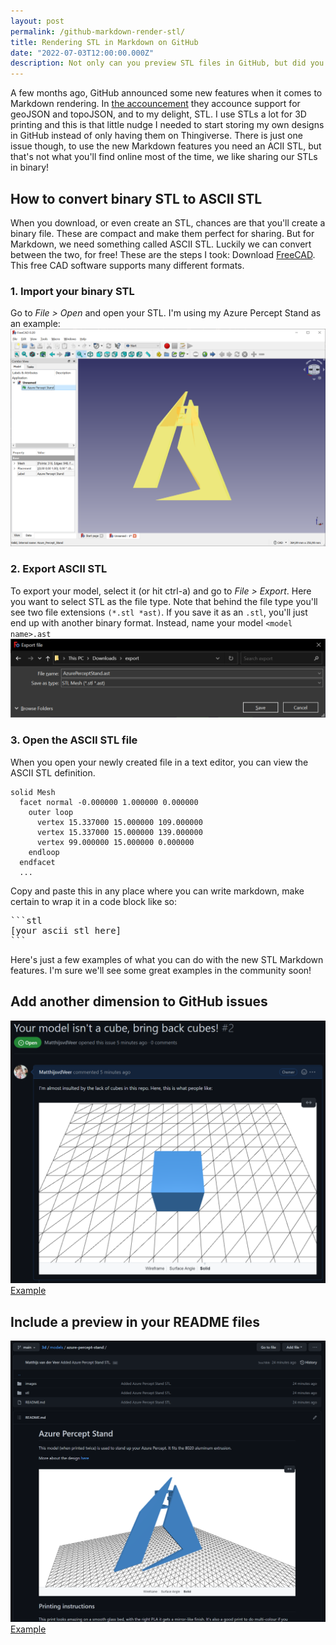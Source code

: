 ```yaml
---
layout: post
permalink: /github-markdown-render-stl/
title: Rendering STL in Markdown on GitHub
date: "2022-07-03T12:00:00.000Z"
description: Not only can you preview STL files in GitHub, but did you know you can also render a 3D view for an STL in Markdown?
---
```


A few months ago, GitHub announced some new features when it comes to Markdown rendering. In [the accouncement][1] they accounce support for geoJSON and topoJSON, and to my delight, STL. I use STLs a lot for 3D printing and this is that little nudge I needed to start storing my own designs in GitHub instead of only having them on Thingiverse. There is just one issue though, to use the new Markdown features you need an ACII STL, but that's not what you'll find online most of the time, we like sharing our STLs in binary!

## How to convert binary STL to ASCII STL
When you download, or even create an STL, chances are that you'll create a binary file. These are compact and make them perfect for sharing. But for Markdown, we need something called ASCII STL. Luckily we can convert between the two, for free! These are the steps I took:
Download [FreeCAD][2]. This free CAD software supports many different formats.

### 1. Import your binary STL
Go to *File > Open* and open your STL. I'm using my Azure Percept Stand as an example:
![Opening a file in FreeCAD](/assets/2022/import-stl.png)

### 2. Export ASCII STL
To export your model, select it (or hit ctrl-a) and go to *File > Export*. Here you want to select STL as the file type. Note that behind the file type you'll see two file extensions `(*.stl *ast)`. If you save it as an `.stl`, you'll just end up with another binary format. Instead, name your model `<model name>.ast`
![Opening a file in FreeCAD](/assets/2022/stl-vs-ast.png)

### 3. Open the ASCII STL file
When you open your newly created file in a text editor, you can view the ASCII STL definition.
```
solid Mesh
  facet normal -0.000000 1.000000 0.000000
    outer loop
      vertex 15.337000 15.000000 109.000000
      vertex 15.337000 15.000000 139.000000
      vertex 99.000000 15.000000 0.000000
    endloop
  endfacet
  ...
```
Copy and paste this in any place where you can write markdown, make certain to wrap it in a code block like so:
<pre>
```stl
[your ascii stl here]
```
</pre>

Here's just a few examples of what you can do with the new STL Markdown features. I'm sure we'll see some great examples in the community soon!

## Add another dimension to GitHub issues
![Screenshot of a GitHub Issue with STL markdown](/assets/2022/cubes.png)
[Example][3]

## Include a preview in your README files

![Screenshot of a rendered README file with STL markdown](/assets/2022/readme.png)
[Example][4]

[1]: https://github.blog/changelog/2022-03-17-mermaid-topojson-geojson-and-ascii-stl-diagrams-are-now-supported-in-markdown-and-as-files/
[2]: https://www.freecadweb.org/
[3]: https://github.com/MatthijsvdVeer/3d/issues/2
[4]: https://github.com/MatthijsvdVeer/3d/tree/main/models/azure-percept-stand
